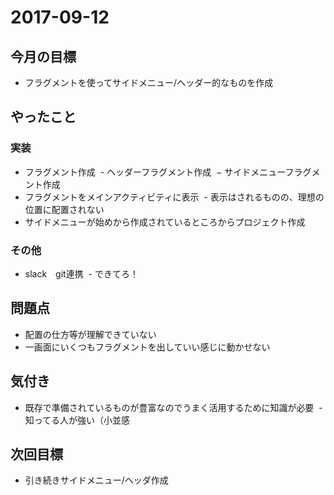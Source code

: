 # 2017-09-12

## 今月の目標
- フラグメントを使ってサイドメニュー/ヘッダー的なものを作成

## やったこと
### 実装
- フラグメント作成
  - ヘッダーフラグメント作成
  − サイドメニューフラグメント作成
- フラグメントをメインアクティビティに表示
  - 表示はされるものの、理想の位置に配置されない
- サイドメニューが始めから作成されているところからプロジェクト作成

### その他
- slack　git連携
  - できてろ！

## 問題点
- 配置の仕方等が理解できていない
- 一画面にいくつもフラグメントを出していい感じに動かせない

## 気付き
- 既存で準備されているものが豊富なのでうまく活用するために知識が必要
  - 知ってる人が強い（小並感

## 次回目標
- 引き続きサイドメニュー/ヘッダ作成

